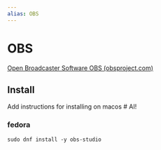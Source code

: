 ```yaml
---
alias: OBS
---
```

# OBS

[Open Broadcaster Software  OBS (obsproject.com)](https://obsproject.com/)



## Install

Add instructions for installing on macos # AI!
### fedora

```shell
sudo dnf install -y obs-studio
```

